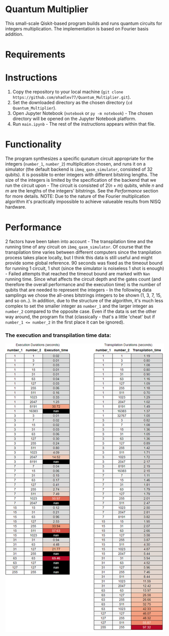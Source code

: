 # Quantum Multiplier

This small-scale Qiskit-based program builds and runs quantum circuits for integers multiplication.
The implementation is based on Fourier basis addition.

# Requirements



# Instructions

1. Copy the repository to your local machine (`git clone https://github.com/ohadlev77/Quantum_Multiplier.git`).
2. Set the downloaded directory as the chosen directory (`cd Quantum_Multiplier`).
3. Open Jupyter Notebook (`notebook` or `py -m notebook`) - The chosen directory will be opened on the Jupyter Notebook platform.
2. Run `main.ipynb` - The rest of the instructions appears within that file.

# Functionality

The program synthesizes a specific qunatum circuit appropriate for the integers (`number_1`, `number_2`) multiplication chosen, and runs it on a simulator (the default backend is `ibmq_qasm_simulator`, consisted of 32 qubits).
it is possible to enter integers with different bitstring lengths.
The size of the integers is limited by the specification of the backend that we run the circuit upon - The circuit is consisted of $2(n + m)$ qubits, while $n$ and $m$ are the lengths of the integers' bitstrings. See the *Performance* section for more details.
NOTE: Due to the nature of the Fourier multiplication algorithm it's practically impossible to achieve valueable results from NISQ hardware.

# Performance

2 factors have been taken into account - The transpilation time and the running time of any circuit on `ibmq_qasm_simulator`.
Of course that the transpilation time varies between different computers since the tranpilation process takes place locally, but I think this data is still useful and might provide some global reference. 
90 seconds was fixed as the timeout bound for running 1 circuit, 1 shot (since the simulator is noiseless 1 shot is enough) - Failed attempts that reached the timeout bound are marked with `Nan` running time.
Since what affects the circuit depth and the gates count (and therefore the overall performance and the execution time) is the number of qubits that are needed to represent the integers - In the following data samplings we chose the all-ones bitstrings integers to be shown (1, 3, 7, 15, and so on..).
In addition, due to the structure of the algorithm, it's much less complex to set the smaller integer as `number_1` and the larger integer as `number_2` compared to the opposite case. Even if the data is set the other way around, the program fix that (classically - that's a little 'cheat' but if `number_1 <= number_2` in the first place it can be ignored).

### The execution and transpilation time data:
<div align = "center">
    <img src = "perf/combined_tables.png" />
</div>
